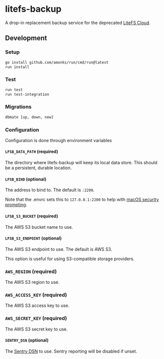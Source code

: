# litefs-backup

A drop-in replacement backup service for the deprecated [LiteFS Cloud](https://fly.io/blog/litefs-cloud/).

## Development

### Setup
```bash
go install github.com/amonks/run/cmd/run@latest
run install
```

### Test
```bash
run test
run test-integration
```

### Migrations
```bash
dbmate [up, down, new]
```

### Configuration

Configuration is done through environment variables

#### `LFSB_DATA_PATH` (required)
The directory where litefs-backup will keep its local data store. This should
be a persistent, durable location.

#### `LFSB_BIND` (optional)
The address to bind to. The default is `:2200`.

Note that the .envrc sets
this to `127.0.0.1:2200` to help with [macOS security prompting](https://apple.stackexchange.com/questions/393715/do-you-want-the-application-main-to-accept-incoming-network-connections-pop).

#### `LFSB_S3_BUCKET` (required)
The AWS S3 bucket name to use.

#### `LFSB_S3_ENDPOINT` (optional)
The AWS S3 endpoint to use. The default is AWS S3.

This option is useful for using S3-compatible storage providers.

### `AWS_REGION` (required)
The AWS S3 region to use.

### `AWS_ACCESS_KEY` (required)
The AWS S3 access key to use.

### `AWS_SECRET_KEY` (required)
The AWS S3 secret key to use.

#### `SENTRY_DSN` (optional)
The [Sentry DSN](https://docs.sentry.io/concepts/key-terms/dsn-explainer/) to use. Sentry reporting will be
disabled if unset.
